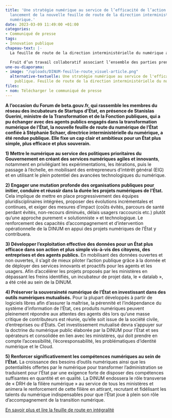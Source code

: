 ```yaml
---
title: 'Une stratégie numérique au service de l’efficacité de l’action publique :
  lancement de la nouvelle feuille de route de la direction interministérielle du
  numérique.'
date: 2023-03-09 11:49:00 +01:00
categories:
- Communiqué de presse
tags:
- Innovation publique
chapeau-text: |-
  La feuille de route de la direction interministérielle du numérique a pour objectif d’accompagner et faire réussir les projets numériques de l’État, au service des priorités gouvernementales et dans un souci d’une amélioration de l’efficacité de l’action publique.

  Fruit d’un travail collaboratif associant l’ensemble des parties prenantes du numérique de l’État – directions du numérique, administrateurs ministériels des données, directions d’administration centrale – cette feuille de route prend également en compte les meilleures pratiques du secteur privé comme celles des pays européens.
une-ou-diaporama:
- image: "/uploads/DINUM-feuille-route_visuel-article.png"
  alternative-textuelle: Une stratégie numérique au service de l'efficacité de l’action
    publique. Feuille de route de la direction interministérielle du numérique (DINUM)
files:
- nom: Télécharger le communiqué de presse
---
```


**A l’occasion du Forum de beta.gouv.fr, qui rassemble les membres du réseau des incubateurs de Startups d’État, en présence de Stanislas Guerini, ministre de la Transformation et de la Fonction publiques, qui a pu échanger avec des agents publics engagés dans la transformation numérique de l’État, la nouvelle feuille de route du numérique de l’État confiée à Stéphanie Schaer, directrice interministérielle du numérique, a été rendue publique. Elle fixe un cap clair et ambitieux pour un État plus simple, plus efficace et plus souverain.**

**1) Mettre le numérique au service des politiques prioritaires du Gouvernement en créant des services numériques agiles et innovants**, notamment en privilégiant les expérimentations, les itérations, puis le passage à l’échelle, en mobilisant des entrepreneurs d’intérêt général (EIG) et en utilisant le plein potentiel des avancées technologiques du numérique.

**2) Engager une mutation profonde des organisations publiques pour initier, conduire et réussir dans la durée les projets numériques de l’État.** Cela implique de mettre en place progressivement des équipes pluridisciplinaires intégrées, proposer des évolutions incrémentales et continues, et exiger des mesures d’impact (coûts évités, parcours de santé perdant évités, non-recours diminués, délais usagers raccourcis etc.) plutôt qu’une approche purement « solutionniste » et technologique. Le renforcement des capacités d’accompagnement et d’intervention opérationnelle de la DINUM en appui des projets numériques de l’État y contribuera. 

**3) Développer l’exploitation effective des données pour un État plus efficace dans son action et plus simple vis-à-vis des citoyens, des entreprises et des agents publics.** En mobilisant des données ouvertes et non ouvertes, il s’agit de mieux piloter l’action publique grâce à la donnée et de déployer des services innovants et proactifs pour les agents et les usagers. Afin d’accélérer les projets proposés par les ministères en dépassant les freins identifiés, un incubateur de projet data, le « datalab », a été créé au sein de la DINUM. 

**4) Préserver la souveraineté numérique de l’État en investissant dans des outils numériques mutualisés.** Pour la plupart développés à partir de logiciels libres afin d’assurer la maîtrise, la pérennité et l’indépendance du système d’information de l’État, ces produits numériques peuvent pleinement répondre aux attentes des agents dès lors qu’une masse critique de contributeurs est réunie, qu’elle soit issue de la société civile, d’entreprises ou d’États. Cet investissement mutualisé devra s’appuyer sur la doctrine du numérique public élaborée par la DINUM pour l’État et ses opérateurs et consolidée en lien avec les ministères, qui doit prendre en compte l’accessibilité, l’écoresponsabilité, les problématiques d’identité numérique et le Cloud.

**5) Renforcer significativement les compétences numériques au sein de l’État.** La croissance des besoins d’outils numériques ainsi que les potentialités offertes par le numérique pour transformer l’administration se traduisent pour l’État par une exigence forte de disposer des compétences suffisantes en quantité et en qualité. La DINUM endossera le rôle transverse de « DRH de la filière numérique » au service de tous les ministères et animera le renforcement de cette filière en attirant, recrutant et fidélisant les talents du numérique indispensables pour que l’État joue à plein son rôle d’accompagnement de la transition numérique. 

[En savoir plus et lire la feuille de route en intégralité](https://preprod.numerique.gouv.fr/publications/feuille-de-route-dinum/)